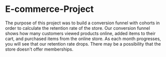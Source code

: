 # E-commerce-Project

The purpose of this project was to build a conversion funnel with cohorts 
in order to calculate the retention rate of the store. 
Our conversion funnel shows how many customers viewed products online, added
items to their cart, and purchased items from the online store. As each month progresses, 
you will see that our retention rate drops. There may be a possibility that the store doesn't offer memberships.
